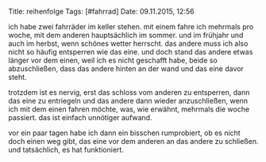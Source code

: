 Title: reihenfolge
Tags: [#fahrrad]
Date: 09.11.2015, 12:56

ich habe zwei fahrräder im keller stehen. mit einem fahre ich mehrmals pro woche, mit dem anderen hauptsächlich im sommer. und im frühjahr und auch im herbst, wenn schönes wetter herrscht. das andere muss ich also nicht so häufig entsperren wie das eine. und doch stand das andere etwas länger vor dem einen, weil ich es nicht geschafft habe, beide so abzuschließen, dass das andere hinten an der wand und das eine davor steht.

trotzdem ist es nervig, erst das schloss vom anderen zu entsperren, dann das eine zu entriegeln und das andere dann wieder anzuschließen, wenn ich mit dem einen fahren möchte, was, wie erwähnt, mehrmals die woche passiert. das ist einfach unnötiger aufwand.

vor ein paar tagen habe ich dann ein bisschen rumprobiert, ob es nicht doch einen weg gibt, das eine vor dem anderen an das andere zu schließen. und tatsächlich, es hat funktioniert.
